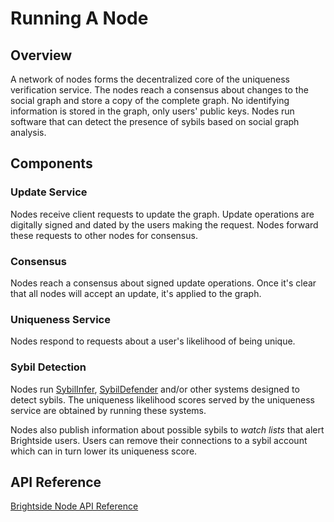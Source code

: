 # Running A Node
## Overview
A network of nodes forms the decentralized core of the uniqueness verification service. The nodes reach a consensus about changes to the social graph and store a copy of the complete graph. No identifying information is stored in the graph, only users' public keys. Nodes run software that can detect the presence of sybils based on social graph analysis.
## Components
### Update Service
Nodes receive client requests to update the graph. Update operations are digitally signed and dated by the users making the request. Nodes forward these requests to other nodes for consensus.
### Consensus
Nodes reach a consensus about signed update operations. Once it's clear that all nodes will accept an update, it's applied to the graph.
### Uniqueness Service
Nodes respond to requests about a user's likelihood of being unique.
### Sybil Detection
Nodes run [SybilInfer](http://citeseerx.ist.psu.edu/viewdoc/summary?doi=10.1.1.149.6318), [SybilDefender](https://pdfs.semanticscholar.org/7606/64eab41125b06692a95832961bc5473d2aae.pdf) and/or other systems designed to detect sybils. The uniqueness likelihood scores served by the uniqueness service are obtained by running these systems. 

Nodes also publish information about possible sybils to _watch lists_ that alert Brightside users. Users can remove their connections to a sybil account which can in turn lower its uniqueness score.
## API Reference
[Brightside Node API Reference](https://github.com/Brightside-Social/brightside/wiki/Brightside-Node-API-Reference)
